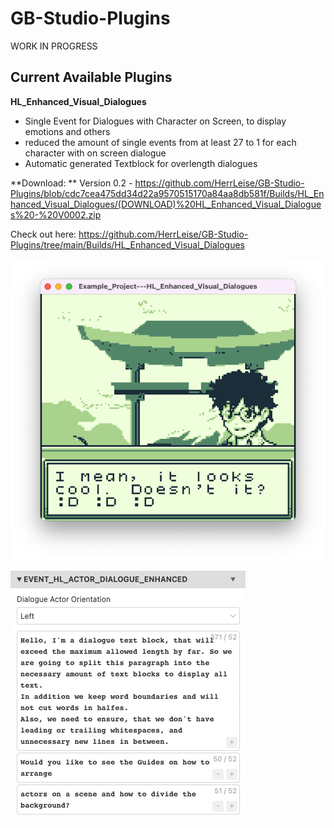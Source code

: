 # GB-Studio-Plugins

WORK IN PROGRESS


## Current Available Plugins

**HL_Enhanced_Visual_Dialogues**
- Single Event for Dialogues with Character on Screen, to display emotions and others
- reduced the amount of single events from at least 27 to 1 for each character with on screen dialogue
- Automatic generated Textblock for overlength dialogues

**Download: ** Version 0.2 - https://github.com/HerrLeise/GB-Studio-Plugins/blob/cdc7cea475dd34d22a9570515170a84aa8db581f/Builds/HL_Enhanced_Visual_Dialogues/(DOWNLOAD)%20HL_Enhanced_Visual_Dialogues%20-%20V0002.zip

Check out here: https://github.com/HerrLeise/GB-Studio-Plugins/tree/main/Builds/HL_Enhanced_Visual_Dialogues


![HLEVD In Action](https://github.com/HerrLeise/GB-Studio-Plugins/blob/b58bb4af8e1c71fbab9c99c81c036d9ab0128121/Guide/res/HLEVD_B.png)

![HLEVD Dialog Text Block Automation](https://github.com/HerrLeise/GB-Studio-Plugins/blob/1d4030b45f19b54e8f9fed3461194f7f7e28348c/Guide/res/HLEVD_Scenes_TextEditor.png)



